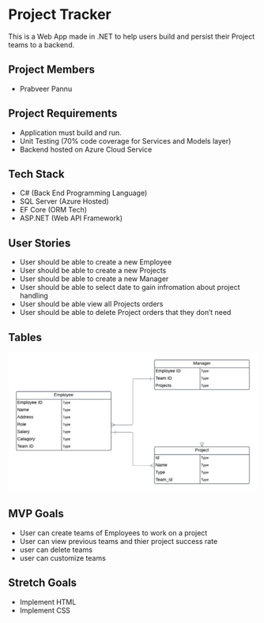 # Project Tracker

This is a Web App made in .NET to help users build and persist their Project teams to a backend. 

## Project Members
- Prabveer Pannu

## Project Requirements
- Application must build and run.
- Unit Testing (70% code coverage for Services and Models layer)
- Backend hosted on Azure Cloud Service

## Tech Stack

- C# (Back End Programming Language)
- SQL Server (Azure Hosted)
- EF Core (ORM Tech)
- ASP.NET (Web API Framework)

## User Stories
- User should be able to create a new Employee
- User should be able to create a new Projects
- User should be able to create a new Manager
- User should be able to select date to gain infromation about project handling
- User should be able view all Projects orders
- User should be able to delete Project orders that they don’t need

## Tables
![ERD](./ERD.png)

## MVP Goals
- User can create teams of Employees to work on a project
- User can view previous teams and thier project success rate
- user can delete teams
- user can customize teams


## Stretch Goals
- Implement HTML
- Implement CSS

